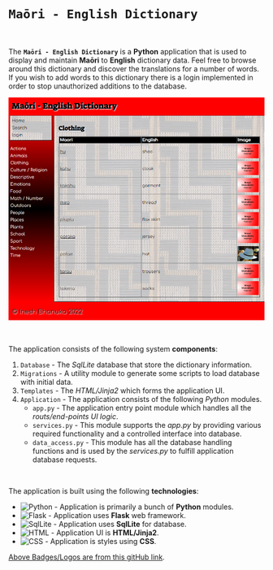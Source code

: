 # **`Maōri - English Dictionary`**

<br />

The **`Maōri - English Dictionary`** is a **Python** application that is used to display and maintain **Maōri** to **English** dictionary data. Feel free to browse around this dictionary and discover the translations for a number of words.
If you wish to add words to this dictionary there is a login implemented in order to stop unauthorized additions to the database. 

![Maōri - English Dictionary](static/images/dictionary.png "Maōri - English Dictionary")

<br />

The application consists of the following system **components**: 
 
1. `Database` - The *SqlLite* database that store the dictionary information.
2. `Migrations` - A utility module to generate some scripts to load database with initial data.
3. `Templates` -  The *HTML/Jinja2* which forms the application UI.
4. `Application` - The application consists of the following *Python* modules.
   * `app.py` - The application entry point module which handles all the *routs/end-points UI logic*.
   * `services.py` - This module supports the *app.py* by providing various required functionality and a controlled interface into database.
   * `data_access.py` - This module has all the database handling functions and is used by the *services.py* to fulfill application database requests.
 
<br />
 
The application is built using the following **technologies**:
* ![Python](https://img.shields.io/badge/Python-FFD43B?style=for-the-badge&logo=python&logoColor=blue "Python") - Application is primarily a bunch of **Python** modules.
* ![Flask](https://img.shields.io/badge/Flask-000000?style=for-the-badge&logo=flask&logoColor=white "Flask") - Application uses **Flask** web framework.
* ![SqlLite](https://img.shields.io/badge/SQLite-07405E?style=for-the-badge&logo=sqlite&logoColor=white "SqlLite") - Application uses **SqlLite** for database.
* ![HTML](https://img.shields.io/badge/HTML5-E34F26?style=for-the-badge&logo=html5&logoColor=white "HTML") - Application UI is **HTML/Jinja2**.
* ![CSS](https://img.shields.io/badge/CSS3-1572B6?style=for-the-badge&logo=css3&logoColor=white "CSS") - Application is styles using **CSS**.

[Above Badges/Logos are from this gitHub link](https://github.com/alexandresanlim/Badges4-README.md-Profile "Above Badges/Logos are from this gitHub link").